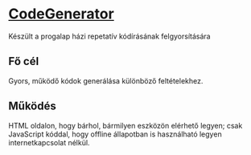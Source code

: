 # [CodeGenerator](http://codegen.csfcloud.com/)
Készült a progalap házi repetatív kódírásának felgyorsítására
## Fő cél
Gyors, működő kódok generálása különböző feltételekhez.
## Működés
HTML oldalon, hogy bárhol, bármilyen eszközön elérhető legyen; csak JavaScript kóddal, hogy offline állapotban is használható legyen internetkapcsolat nélkül.
